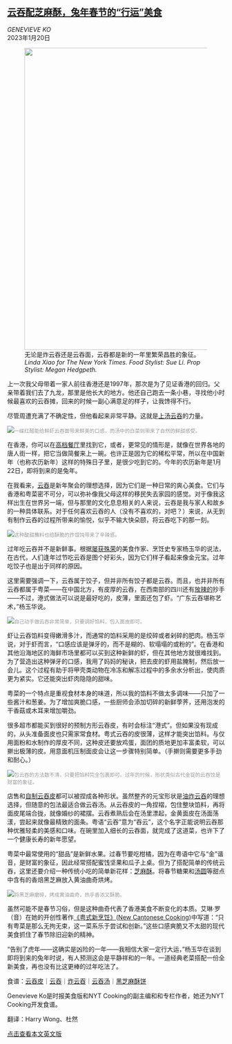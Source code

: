 <!--1674960109000-->
[云吞配芝麻酥，兔年春节的“行运”美食](https://cn.nytimes.com/style/20230120/easy-chinese-new-year-recipes/)
------

<address>GENEVIEVE KO</address><time pudate="2023-01-20 06:11:00" datetime="2023-01-20 06:11:00">2023年1月20日</time><figure><img src="https://images.weserv.nl/?url=static01.nyt.com/images/2023/01/18/multimedia/12KO1-vmtz/12KO1-vmtz-master1050.jpg" width="1050" height="700"><figcaption>无论是炸云吞还是云吞面，云吞都是新的一年里繁荣昌胜的象征。 <cite>Linda Xiao for The New York Times. Food Stylist: Sue Li. Prop Stylist: Megan Hedgpeth.</cite></figcaption></figure><section><p>上一次我父母带着一家人前往香港还是1997年，那次是为了见证香港的回归。父亲带着我们去了九龙，那里是他长大的地方。他还自己跑去一条小巷，寻找他小时候最喜欢的云吞摊，回来的时候一副心满意足的样子，让我馋得不行。</p><p>尽管周遭充满了不确定性，但他看起来非常平静。这就是<a href="https://cooking.nytimes.com/recipes/1023824-wonton-soup">上汤云吞</a>的力量。</p><p><img src="https://images.weserv.nl/?url=static01.nyt.com/images/2023/01/18/multimedia/12KO2-cpwk/12KO2-cpwk-master1050.jpg"><small style="color: #999;">一碟红醋能给鲜虾云吞面带来鲜美的口感，而汤中的白菜则带来了自然的鲜甜感受。</small></p><p>在香港，你可以在<a rel="noopener noreferrer" target="_blank" href="https://www.fourseasons.com/hongkong/dining/menus/lung-king-heen-main/">高档餐厅</a>里找到它，或者，更常见的情形是，就像在世界各地的唐人街一样，把它当做简餐来上一碗。也许正是因为它的稀松平常，所以在中国新年（也称农历新年）这样的特殊日子里，是很少吃到它的。今年的农历新年是1月22日，即将到来的是兔年。</p><p>在我看来，<a href="https://cooking.nytimes.com/recipes/1023822-wontons">云吞</a>是新年聚会的理想选择，因为它们是一种日常的爽心美食。它们与香港和粤菜密不可分，可以弥补像我父母这样的移民失去家园的感觉。对于像我这样出生在世界另一端，但与那里的文化息息相关的人来说，云吞是我与家人和故乡的一种具体联系。对于任何喜欢云吞的人（没有不喜欢的，对吧？）来说，从无到有制作云吞的过程所带来的愉悦，似乎不输大快朵颐，将云吞吃下的那一刻。</p><p><img src="https://images.weserv.nl/?url=static01.nyt.com/images/2023/01/18/multimedia/12KO3-hzqv/12KO3-hzqv-master1050.jpg"><small style="color: #999;">这种酸甜蘸料也给酥脆的炸馄饨带来了辛辣感。</small></p><p>过年吃云吞并不是新鲜事。根据<a rel="noopener noreferrer" target="_blank" href="https://www.graceyoung.com/about/">屡获殊荣</a>的美食作家、烹饪史专家杨玉华的说法，在古代，人们逢年过节吃云吞是图个好彩头，因为它们样子看起来像金元宝。过年吃饺子也是出于同样的原因。</p><p>这里需要强调一下，云吞属于饺子，但并非所有饺子都是云吞。而且，也并非所有云吞都属于粤菜——在中国北方，有皮厚的云吞，在西南部的四川还有<a href="https://cooking.nytimes.com/recipes/1022104-spicy-won-tons-with-chile-oil">放辣的</a>抄手——不过，港式做法可以说是最好吃的，皮薄，里面还包了虾。“广东云吞堪称艺术，”杨玉华说。</p><p><img src="https://images.weserv.nl/?url=static01.nyt.com/images/2023/01/18/multimedia/12KO6-flkc/12KO6-flkc-master1050.jpg"><small style="color: #999;">自己动手做云吞非常简单，只要调好馅料，包入面皮即可。</small></p><p>虾让云吞馅料变得嫩滑多汁，而通常的馅料采用的是绞碎或者剁碎的肥肉。杨玉华说，对于虾而言，“口感应该是弹牙的，而不是糊的、软塌塌的或粉的”。在香港和其他沿海地区的海鲜市场里都可以买到这种新鲜的虾，但在其他地方就很难找到。为了营造出这种弹牙的口感，我用了妈妈的秘诀，把去皮的虾用盐腌制，然后放一会儿。这个过程有助于将甲壳类动物在冷冻和解冻过程中的多余水分析出，使肉质更为紧实。它还能突出虾肉隐隐的甜味。</p><p>粤菜的一个特点是重视食材本身的味道，所以我的馅料不做太多调味——只加了一些酱汁和葱姜。为了增加爽脆口感，一些厨师会添加切碎的新鲜荸荠，还用泡发的干香菇或木耳来增加嚼劲。</p><p>很多超市都能买到很好的预制方形云吞皮，有时会标注“港式”。但如果没有现成的，从头准备面皮也只需家常食材。粤式云吞的皮很薄，这样才能突出馅料。与仅用面粉和水制作的厚皮不同，这种皮还要放鸡蛋，面团的质地更加丰富柔软，可以擀出极薄的皮。用意面机压制面皮会让这一步骤特别简单。（手擀则需要更多手劲和耐心。）</p><p><img src="https://images.weserv.nl/?url=static01.nyt.com/images/2023/01/18/multimedia/12KO5-jqfm/12KO5-jqfm-master1050.jpg"><small style="color: #999;">包云吞的方法数不清，只要把馅料完全包裹即可。过年的时候，形状类似古代金锭的云吞饺是财富的象征。</small></p><p>店售和<a href="https://cooking.nytimes.com/recipes/1023821-wonton-wrappers">自制云吞皮</a>都可以被捏成各种形状。虽然整齐的元宝形状是<a href="https://cooking.nytimes.com/recipes/1023823-fried-wontons">油炸云吞</a>的理想选择，但随意的包法最适合做云吞汤。从云吞皮的一角捏褶，包住整块馅料，再将面皮尾端合拢，就像婚纱的裙摆。云吞煮熟后会在汤里漂起，金黄面皮在汤面荡漾，尝起来就像最精致的面条。粤语“云吞”意为“吞云”，这个名字正能说明云吞那种优雅轻柔的美感和口味。在碗里加入细长的云吞面，就完成了这道菜，也许下了一个健康长寿的新年愿望。</p><p>粤菜中最常使用的“甜品”是新鲜水果。过春节要吃柑橘，因为在粤语中它与“金”谐音，是财富的象征，因此经常搭配蜜饯坚果和瓜子上桌。但为了搭配简单的传统云吞，这里还要介绍一种传统小吃的简单新花样：<a href="https://cooking.nytimes.com/recipes/1023820-black-sesame-shortbread">芝麻酥</a>。将春节糖果和<a href="https://cooking.nytimes.com/recipes/1021844-tang-yuan">汤圆</a>等甜点中含有的香焙黑芝麻放入黄油曲奇烘烤。</p><p><img src="https://images.weserv.nl/?url=static01.nyt.com/images/2023/01/18/multimedia/12KO4-qfzt/12KO4-qfzt-master1050.jpg"><small style="color: #999;">将黑芝麻磨碎，烤成黄油曲奇，热乎香浓又酥脆。</small></p><p>虽然可能不是春节习俗，但是这种曲奇代表了香港美食不断变化的本质。艾琳·罗（音）在她的开创性著作<a rel="noopener noreferrer" target="_blank" href="https://www.amazon.com/Eileen-Yin-Fei-Los-Cantonese-Cooking/dp/0670815195">《粤式新烹饪》</a>(<a rel="noopener noreferrer" target="_blank" href="https://www.amazon.com/Eileen-Yin-Fei-Los-Cantonese-Cooking/dp/0670815195" title="Link: https://www.amazon.com/Eileen-Yin-Fei-Los-Cantonese-Cooking/dp/0670815195">New Cantonese Cooking</a>)中写道：“只有粤菜是那么无拘无束，这一菜系乐于尝试和创新。”这些口感爽脆又不太甜的现代美食抓住了春节除旧迎新的精神。</p><p>“告别了虎年——这确实是凶险的一年——我相信大家一定行大运，”杨玉华在谈到即将到来的兔年时说，有人预测这会是平静祥和的一年。一道经典老菜搭配一份全新美食，再也没有比这更棒的过年吃法了。</p><p>食谱：<a href="https://cooking.nytimes.com/recipes/1023821-wonton-wrappers">云吞皮</a>｜<a href="https://cooking.nytimes.com/recipes/1023822-wontons">云吞</a>｜<a href="https://cooking.nytimes.com/recipes/1023823-fried-wontons">炸云吞</a>｜<a href="https://cooking.nytimes.com/recipes/1023824-wonton-soup">云吞汤</a>｜<a href="https://cooking.nytimes.com/recipes/1023820-black-sesame-shortbread">黑芝麻酥饼</a></p></section><footer><p>Genevieve Ko是时报美食版和NYT Cooking的副主编和和专栏作者，她还为NYT Cooking开发食谱。</p><p>翻译：Harry Wong、杜然</p><a rel="nofollow" target="_blank" href="https://www.nytimes.com/2023/01/13/dining/easy-chinese-new-year-recipes.html">点击查看本文英文版</a></footer>
